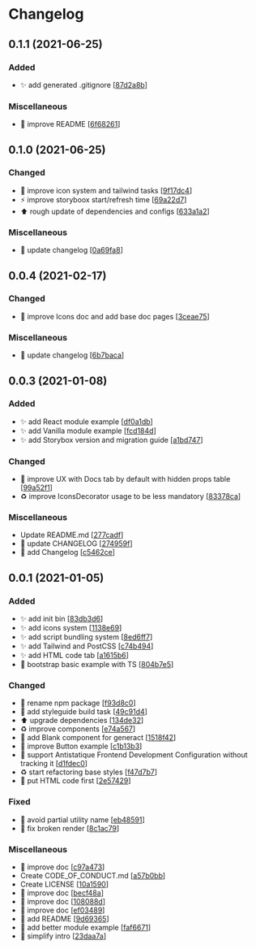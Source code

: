# Changelog

<a name="0.1.1"></a>
## 0.1.1 (2021-06-25)

### Added

- ✨ add generated .gitignore [[87d2a8b](https://github.com/frontend/storybox/commit/87d2a8bb4787b0fbc8d4a8e834a1a56f5144fca6)]

### Miscellaneous

- 📝 improve README [[6f68261](https://github.com/frontend/storybox/commit/6f682619c6b38d08646b884da3a689c09106c5e3)]


<a name="0.1.0"></a>
## 0.1.0 (2021-06-25)

### Changed

- 🎨 improve icon system and tailwind tasks [[9f17dc4](https://github.com/frontend/storybox/commit/9f17dc42b1ed8046673adfca5f025832023ad7f1)]
- ⚡ improve storyboox start/refresh time [[69a22d7](https://github.com/frontend/storybox/commit/69a22d72c9bcaee9fb0a49de11000d6b5487e11c)]
- ⬆️ rough update of dependencies and configs [[633a1a2](https://github.com/frontend/storybox/commit/633a1a2b52121c2b35f3991ab9dae9db1b53b42f)]

### Miscellaneous

- 📝 update changelog [[0a69fa8](https://github.com/frontend/storybox/commit/0a69fa848aaa124600e125e749e0ac01db84e46a)]


<a name="0.0.4"></a>
## 0.0.4 (2021-02-17)

### Changed

- 🎨 improve Icons doc and add base doc pages [[3ceae75](https://github.com/frontend/storybox/commit/3ceae758d4fb213f20ec993eb1aededffd8436ec)]

### Miscellaneous

- 📝 update changelog [[6b7baca](https://github.com/frontend/storybox/commit/6b7baca6d09afa3f9e2ca03f3a6e1828109124ad)]


<a name="0.0.3"></a>
## 0.0.3 (2021-01-08)

### Added

- ✨ add React module example [[df0a1db](https://github.com/frontend/storybox/commit/df0a1db64e3ec5af7a562334364651385e35f761)]
- ✨ add Vanilla module example [[fcd184d](https://github.com/frontend/storybox/commit/fcd184d18c7b9be89723b311045d21dda9a7dd1d)]
- ✨ add Storybox version and migration guide [[a1bd747](https://github.com/frontend/storybox/commit/a1bd747b8b9dc399ee26b8339937978b62921510)]

### Changed

- 🚸 improve UX with Docs tab by default with hidden props table [[99a52f1](https://github.com/frontend/storybox/commit/99a52f12007263816bb9ff85e472f6e8f90b34b4)]
- ♻️ improve IconsDecorator usage to be less mandatory [[83378ca](https://github.com/frontend/storybox/commit/83378caa4f68dcbd3d3bcf547682e9200f1f387c)]

### Miscellaneous

-  Update README.md [[277cadf](https://github.com/frontend/storybox/commit/277cadfc1ff73b154c355ab3b2354bc7b81f8a1a)]
- 📝 update CHANGELOG [[274959f](https://github.com/frontend/storybox/commit/274959f3442e75e1f5191c6db9287c4ebcea2082)]
- 📝 add Changelog [[c5462ce](https://github.com/frontend/storybox/commit/c5462cee7f1e9702f5c8bb9fdccfd81958e1bc55)]


<a name="0.0.1"></a>
## 0.0.1 (2021-01-05)

### Added

- ✨ add init bin [[83db3d6](https://github.com/frontend/storybox/commit/83db3d66b10153230310f1409b15b1f84d218e86)]
- ✨ add icons system [[1138e69](https://github.com/frontend/storybox/commit/1138e692f76f53d50b9c4fa9b0d2f212ed9727a2)]
- ✨ add script bundling system [[8ed6ff7](https://github.com/frontend/storybox/commit/8ed6ff7b20cc3a50c5149c294720e5ac6a654090)]
- ✨ add Tailwind and PostCSS [[c74b494](https://github.com/frontend/storybox/commit/c74b494f1998a0569d0427008b62f216faf565ae)]
- ✨ add HTML code tab [[a1615b6](https://github.com/frontend/storybox/commit/a1615b65dc46f0b9adcf75be59368e2be992b751)]
- 🎉 bootstrap basic example with TS [[804b7e5](https://github.com/frontend/storybox/commit/804b7e53f3277e4e1ecf386043a588042e0d7969)]

### Changed

- 🔧 rename npm package [[f93d8c0](https://github.com/frontend/storybox/commit/f93d8c09e646e21d5c01cf33c8ab18cfd160edcd)]
- 🔧 add styleguide build task [[49c91d4](https://github.com/frontend/storybox/commit/49c91d438d373e2a6d99c88497d498335eacd00d)]
- ⬆️ upgrade dependencies [[134de32](https://github.com/frontend/storybox/commit/134de325398310c43d961c1f50d8b8454eb635c5)]
- ♻️ improve components [[e74a567](https://github.com/frontend/storybox/commit/e74a5673a8f2d49026c647db9bce779dd79e5a73)]
- 💄 add Blank component for generact [[1518f42](https://github.com/frontend/storybox/commit/1518f422a157c60d28940bc424722d77a8912c81)]
- 🎨 improve Button example [[c1b13b3](https://github.com/frontend/storybox/commit/c1b13b3a81253a6a7275b58cdbad4e01d8680f3a)]
- 🔧 support Antistatique Frontend Development Configuration without tracking it [[d1fdec0](https://github.com/frontend/storybox/commit/d1fdec0458a83d117821c5342cd4d5b22c13eb48)]
- ♻️ start refactoring base styles [[f47d7b7](https://github.com/frontend/storybox/commit/f47d7b7f574d907a5a6d98e89043b9beac785f16)]
- 🔧 put HTML code first [[2e57429](https://github.com/frontend/storybox/commit/2e5742930416e0ca553b8c8917632d8fcbf8c2df)]

### Fixed

- 🐛 avoid partial utility name [[eb48591](https://github.com/frontend/storybox/commit/eb48591e772cb1009eb4433bfe580a6d188f1ae8)]
- 🐛 fix broken render [[8c1ac79](https://github.com/frontend/storybox/commit/8c1ac7968a68c71ab69b2ae17e9e26948e8c61d4)]

### Miscellaneous

- 📝 improve doc [[c97a473](https://github.com/frontend/storybox/commit/c97a47382c34d1fb053e93f96e12bfdcb7892d5b)]
-  Create CODE_OF_CONDUCT.md [[a57b0bb](https://github.com/frontend/storybox/commit/a57b0bbb1960eb292690e8f5ed7882f2048856a0)]
-  Create LICENSE [[10a1590](https://github.com/frontend/storybox/commit/10a15907f1eab039784f14727c46a863a6d0af1e)]
- 📝 improve doc [[becf48a](https://github.com/frontend/storybox/commit/becf48a9b101fd38ac28d74b49c5f576573b1295)]
- 📝 improve doc [[108088d](https://github.com/frontend/storybox/commit/108088d150ac7ac1385d2c95755b88c62c070fca)]
- 📝 improve doc [[ef03489](https://github.com/frontend/storybox/commit/ef0348934dce1f287daaee7599c77af2a57a0ccf)]
- 📝 add README [[9d69365](https://github.com/frontend/storybox/commit/9d6936577e75823fa64b212193be2184e8b876f4)]
- 📝 add better module example [[faf6671](https://github.com/frontend/storybox/commit/faf6671f2c8f8bd73cde2618b9917dc8b0fa2711)]
- 📝 simplify intro [[23daa7a](https://github.com/frontend/storybox/commit/23daa7af5fdc29d1066f253c7a8739a7f88f4c24)]


